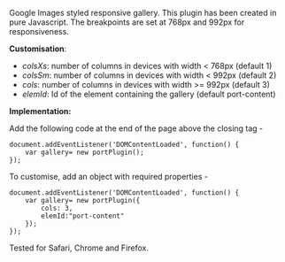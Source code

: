 Google Images styled responsive gallery. This plugin has been created in pure Javascript. 
The breakpoints are set at 768px and 992px for responsiveness.

**Customisation**:
* *colsXs*: number of columns in devices with width < 768px  (default 1)
* *colsSm*: number of columns in devices with width < 992px  (default 2)
* *cols*: number of columns in devices with width >= 992px   (default 3)
* *elemId*: Id of the element containing the gallery (default port-content)

**Implementation:**

Add the following code at the end of the page above the closing </body> tag - 
```
document.addEventListener('DOMContentLoaded', function() {
    var gallery= new portPlugin();
});
```
To customise, add an object with required properties -
```
document.addEventListener('DOMContentLoaded', function() {
    var gallery= new portPlugin({
        cols: 3,
        elemId:"port-content"
    });
});
```

Tested for Safari, Chrome and Firefox.